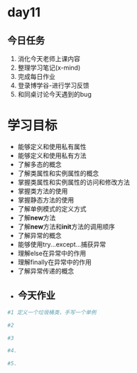 # day11

## 今日任务

1. 消化今天老师上课内容
2. 整理学习笔记\(x-mind\)
3. 完成每日作业
4. 登录博学谷-进行学习反馈
5. 和同桌讨论今天遇到的bug

# 学习目标

* 能够定义和使用私有属性
* 能够定义和使用私有方法
* 了解多态的概念
* 了解类属性和实例属性的概念
* 掌握类属性和实例属性的访问和修改方法
* 掌握类方法的使用
* 掌握静态方法的使用
* 了解单例模式的定义方式
* 了解**new**方法
* 了解**new**方法和**init**方法的调用顺序
* 了解异常的概念
* 能够使用try...except...捕获异常
* 理解else在异常中的作用
* 理解finally在异常中的作用
* 了解异常传递的概念
* ## 今天作业

```py
#1 定义一个垃圾桶类，手写一个单例
```

```py
#2 

```

```py
#3
```

```py
#4.
```

```py
#5.
```



